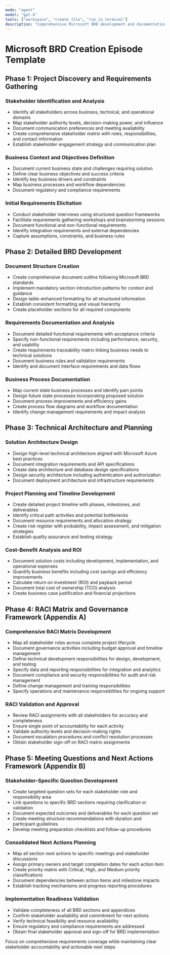 ```yaml
---
mode: "agent"
model: "gpt-4"
tools: ["workspace", "create_file", "run_in_terminal"]
description: "Comprehensive Microsoft BRD development and documentation workflow"
---
```


# Microsoft BRD Creation Episode Template

## Phase 1: Project Discovery and Requirements Gathering
### Stakeholder Identification and Analysis
- Identify all stakeholders across business, technical, and operational domains
- Map stakeholder authority levels, decision-making power, and influence
- Document communication preferences and meeting availability
- Create comprehensive stakeholder matrix with roles, responsibilities, and contact information
- Establish stakeholder engagement strategy and communication plan

### Business Context and Objectives Definition
- Document current business state and challenges requiring solution
- Define clear business objectives and success criteria
- Identify key business drivers and constraints
- Map business processes and workflow dependencies
- Document regulatory and compliance requirements

### Initial Requirements Elicitation
- Conduct stakeholder interviews using structured question frameworks
- Facilitate requirements gathering workshops and brainstorming sessions
- Document functional and non-functional requirements
- Identify integration requirements and external dependencies
- Capture assumptions, constraints, and business rules

## Phase 2: Detailed BRD Development
### Document Structure Creation
- Create comprehensive document outline following Microsoft BRD standards
- Implement mandatory section introduction patterns for context and guidance
- Design table-enhanced formatting for all structured information
- Establish consistent formatting and visual hierarchy
- Create placeholder sections for all required components

### Requirements Documentation and Analysis
- Document detailed functional requirements with acceptance criteria
- Specify non-functional requirements including performance, security, and usability
- Create requirements traceability matrix linking business needs to technical solutions
- Document business rules and validation requirements
- Identify and document interface requirements and data flows

### Business Process Documentation
- Map current state business processes and identify pain points
- Design future state processes incorporating proposed solution
- Document process improvements and efficiency gains
- Create process flow diagrams and workflow documentation
- Identify change management requirements and impact analysis

## Phase 3: Technical Architecture and Planning
### Solution Architecture Design
- Design high-level technical architecture aligned with Microsoft Azure best practices
- Document integration requirements and API specifications
- Create data architecture and database design specifications
- Design security architecture including authentication and authorization
- Document deployment architecture and infrastructure requirements

### Project Planning and Timeline Development
- Create detailed project timeline with phases, milestones, and deliverables
- Identify critical path activities and potential bottlenecks
- Document resource requirements and allocation strategy
- Create risk register with probability, impact assessment, and mitigation strategies
- Establish quality assurance and testing strategy

### Cost-Benefit Analysis and ROI
- Document solution costs including development, implementation, and operational expenses
- Quantify business benefits including cost savings and efficiency improvements
- Calculate return on investment (ROI) and payback period
- Document total cost of ownership (TCO) analysis
- Create business case justification and financial projections

## Phase 4: RACI Matrix and Governance Framework (Appendix A)
### Comprehensive RACI Matrix Development
- Map all stakeholder roles across complete project lifecycle
- Document governance activities including budget approval and timeline management
- Define technical development responsibilities for design, development, and testing
- Specify data and reporting responsibilities for integration and analytics
- Document compliance and security responsibilities for audit and risk management
- Define change management and training responsibilities
- Specify operations and maintenance responsibilities for ongoing support

### RACI Validation and Approval
- Review RACI assignments with all stakeholders for accuracy and completeness
- Ensure single point of accountability for each activity
- Validate authority levels and decision-making rights
- Document escalation procedures and conflict resolution processes
- Obtain stakeholder sign-off on RACI matrix assignments

## Phase 5: Meeting Questions and Next Actions Framework (Appendix B)
### Stakeholder-Specific Question Development
- Create targeted question sets for each stakeholder role and responsibility area
- Link questions to specific BRD sections requiring clarification or validation
- Document expected outcomes and deliverables for each question set
- Create meeting structure recommendations with duration and participant guidelines
- Develop meeting preparation checklists and follow-up procedures

### Consolidated Next Actions Planning
- Map all section next actions to specific meetings and stakeholder discussions
- Assign primary owners and target completion dates for each action item
- Create priority matrix with Critical, High, and Medium priority classifications
- Document dependencies between action items and milestone impacts
- Establish tracking mechanisms and progress reporting procedures

### Implementation Readiness Validation
- Validate completeness of all BRD sections and appendices
- Confirm stakeholder availability and commitment for next actions
- Verify technical feasibility and resource availability
- Ensure regulatory and compliance requirements are addressed
- Obtain final stakeholder approval and sign-off for BRD implementation

Focus on comprehensive requirements coverage while maintaining clear stakeholder accountability and actionable next steps
